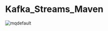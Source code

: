 # Kafka_Streams_Maven
![mqdefault](https://github.com/GDIATTA/Kafka_Streams_Maven/assets/147615966/d6acc63a-af63-4726-a716-1f2bc14b7a00)
